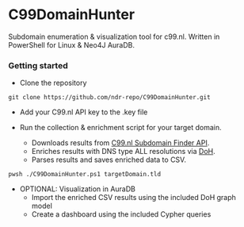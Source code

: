 # C99DomainHunter 
Subdomain enumeration &amp; visualization tool for c99.nl. Written in PowerShell for Linux & Neo4J AuraDB.

### Getting started
- Clone the repository
```
git clone https://github.com/ndr-repo/C99DomainHunter.git
```
- Add your C99.nl API key to the .key file
  
- Run the collection & enrichment script for your target domain.
  - Downloads results from [C99.nl Subdomain Finder API](https://api.c99.nl/).
  - Enriches results with DNS type ALL resolutions via [DoH](https://datatracker.ietf.org/doc/html/rfc8484).
  - Parses results and saves enriched data to CSV.
```
pwsh ./C99DomainHunter.ps1 targetDomain.tld
```

- OPTIONAL: Visualization in AuraDB
  - Import the enriched CSV results using the included DoH graph model
  - Create a dashboard using the included Cypher queries
